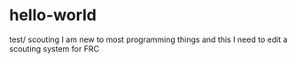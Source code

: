 # hello-world
test/ scouting
I am new to most programming things and this
I need to edit a scouting system for FRC

